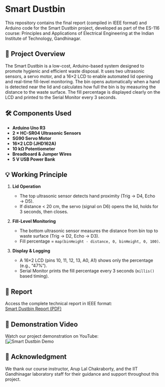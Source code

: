 # Smart Dustbin

This repository contains the final report (compiled in IEEE format) and Arduino code for the Smart Dustbin project, developed as part of the ES-116 course: Principles and Applications of Electrical Engineering at the Indian Institute of Technology, Gandhinagar.

## 🚀 Project Overview

The Smart Dustbin is a low-cost, Arduino-based system designed to promote hygienic and efficient waste disposal. It uses two ultrasonic sensors, a servo motor, and a 16×2 LCD to enable automated lid opening and real-time fill-level monitoring. The bin opens automatically when a hand is detected near the lid and calculates how full the bin is by measuring the distance to the waste surface. The fill percentage is displayed clearly on the LCD and printed to the Serial Monitor every 3 seconds.

## 🛠️ Components Used

- **Arduino Uno R3**  
- **2 × HC-SR04 Ultrasonic Sensors**  
- **SG90 Servo Motor**  
- **16×2 LCD (JHD162A)**  
- **10 kΩ Potentiometer**  
- **Breadboard & Jumper Wires**  
- **5 V USB Power Bank**  

## 💡 Working Principle

1. **Lid Operation**  
   - The top ultrasonic sensor detects hand proximity (Trig → D4, Echo → D5).  
   - If distance < 20 cm, the servo (signal on D6) opens the lid, holds for 3 seconds, then closes.

2. **Fill-Level Monitoring**  
   - The bottom ultrasonic sensor measures the distance from bin top to waste surface (Trig → D2, Echo → D3).  
   - Fill percentage = `map(binHeight - distance, 0, binHeight, 0, 100)`.  

3. **Display & Logging**  
   - A 16×2 LCD (pins 10, 11, 12, 13, A0, A1) shows only the percentage (e.g., “47%”).  
   - Serial Monitor prints the fill percentage every 3 seconds (`millis()` based timing).

## 📄 Report

Access the complete technical report in IEEE format:  
[Smart Dustbin Report (PDF)](https://iitgnacin-my.sharepoint.com/:b:/g/personal/24110282_iitgn_ac_in/EeSjzIu5JNhKoLHzWBxxz3EB8pSsDugghVHgaDaEm5E0ag?e=BgOj1G&authuser=0)

## 🎥 Demonstration Video

Watch our project demonstration on YouTube:  
[![Smart Dustbin Demo](https://www.youtube.com/watch?v=YOUR_VIDEO_ID](https://www.youtube.com/watch?v=9y_q_Hd5wCc&authuser=0))  

## 👏 Acknowledgment

We thank our course instructor, Arup Lal Chakraborty, and the IIT Gandhinagar laboratory staff for their guidance and support throughout this project.

